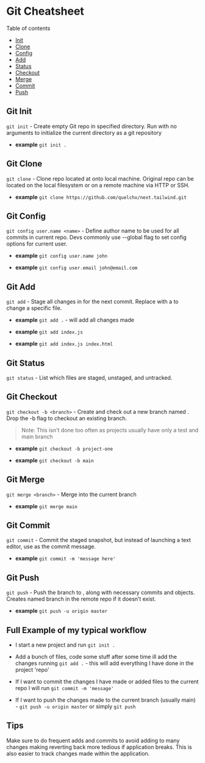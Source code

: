# Git Cheatsheet

Table of contents

- [Init](#git-init)
- [Clone](#git-clone)
- [Config](#git-config)
- [Add](#git-add)
- [Status](#git-status)
- [Checkout](#git-checkout)
- [Merge](#git-merge)
- [Commit](#git-commit)
- [Push](#git-push)

## Git Init

`git init` - Create empty Git repo in specified directory. Run with no
arguments to initialize the current directory as a git repository

- **example** `git init .`

## Git Clone

`git clone` - Clone repo located at <repo> onto local machine. Original repo can be
located on the local filesystem or on a remote machine via HTTP or SSH.

- **example** `git clone https://github.com/quelchx/next.tailwind.git`

## Git Config

`git config user.name <name>` - Define author name to be used for all commits in current repo. Devs
commonly use --global flag to set config options for current user.

- **example** `git config user.name john`

- **example** `git config user.email john@email.com`

## Git Add

`git add` - Stage all changes in <directory> for the next commit.
Replace <directory> with a <file> to change a specific file.

- **example** `git add .` - will add all changes made

- **example** `git add index.js`

- **example** `git add index.js index.html`

## Git Status

`git status` - List which files are staged, unstaged, and untracked.

## Git Checkout

`git checkout -b <branch>` - Create and check out a new branch named <branch>.
Drop the -b flag to checkout an existing branch.

> Note: This isn't done too often as projects usually have only a test and main branch

- **example** `git checkout -b project-one`

- **example** `git checkout -b main`

## Git Merge

`git merge <branch>` - Merge <branch> into the current branch

- **example** `git merge main`

## Git Commit

`git commit` - Commit the staged snapshot, but instead of launching
a text editor, use <message> as the commit message.

- **example** `git commit -m 'message here'`

## Git Push

`git push` - Push the branch to <remote>, along with necessary commits and
objects. Creates named branch in the remote repo if it doesn’t exist.

- **example** `git push -u origin master`

## Full Example of my typical workflow

- I start a new project and run `git init .`

- Add a bunch of files, code some stuff after some time ill add the changes running `git add .` - this will add everything I have done in the project 'repo'

- If I want to commit the changes I have made or added files to the current repo I will run `git commit -m 'message'`

- If I want to push the changes made to the current branch (usually main) - `git push -u origin master` or simply `git push`

## Tips

Make sure to do frequent adds and commits to avoid adding to many changes making reverting back more tedious if application breaks. This is also easier to track changes made within the application.
